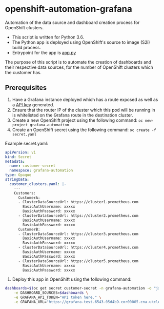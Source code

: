 # openshift-automation-grafana

Automation of the data source and dashboard creation process for OpenShift clusters.

* This script is written for Python 3.6.
* The Python app is deployed using OpenShift's source to image (S2i) build process.
* Entrypoint for the app is [app.py](app.py)

The purpose of this script is to automate the creation of dashboards and their respective data sources, for the number of OpenShift clusters which the customer has.

## Prerequisites

1. Have a Grafana instance deployed which has a route exposed as well as a [API key](https://grafana.com/docs/grafana/latest/http_api/auth/#create-api-token) generated.
1. Ensure that the router IP of the cluster which this pod will be running in is whitelisted on the Grafana route in the destination cluster.
1. Create a new OpenShift project using the following command: `oc new-project grafana-automation`
1. Create an OpenShift secret using the following command: `oc create -f secret.yaml`

Example secret.yaml:

```yaml
apiVersion: v1
kind: Secret
metadata:
  name: customer-secret
  namespace: grafana-automation
type: Opaque
stringData:
  customer_clusters.yaml: |-
    ---
    Customers:
      CustomerA:
      - ClusterDataSourceUrl: https://cluster1.prometheus.com
        BasicAuthUsername: xxxxx
        BasicAuthPassword: xxxxx
      - ClusterDataSourceUrl: https://cluster2.prometheus.com
        BasicAuthUsername: xxxxx
        BasicAuthPassword: xxxxx
      CustomerB:
      - ClusterDataSourceUrl: https://cluster3.prometheus.com
        BasicAuthUsername: xxxxx
        BasicAuthPassword: xxxxx
      - ClusterDataSourceUrl: https://cluster4.prometheus.com
        BasicAuthUsername: xxxxx
        BasicAuthPassword: xxxxx
      - ClusterDataSourceUrl: https://cluster5.prometheus.com
        BasicAuthUsername: xxxxx
        BasicAuthPassword: xxxxx
```

1. Deploy this app in OpenShift using the following command:

```bash
dashboards=$(oc get secret customer-secret -n grafana-automation -o "jsonpath={.data['customer-clusters\.yaml']}" | base64 --decode) && oc new-app python:3.6~https://github.com/UKCloud/openshift-automation-grafana.git#feature/v4-url-support \
    -e DASHBOARD_SOURCES=$dashboards \
    -e GRAFANA_API_TOKEN="API token here." \
    -e GRAFANA_URL="https://grafana-test.6543-05d4b9.cor00005.cna.ukcloud.com/"
```
